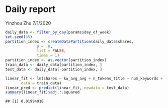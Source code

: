 Daily report
================
Yinzhou Zhu
7/1/2020

``` r
daily_data <- filter_by_day(params$day_of_week)
set.seed(35)
partition_index <- createDataPartition(daily_data$shares,
              p = .8,
              list = FALSE,
              times = 1)
partition_index <- as.vector(partition_index)
train_data <- daily_data[partition_index, ]
test_data <- daily_data[-partition_index, ]
```

``` r
linear_fit <- lm(shares ~ kw_avg_avg + n_tokens_title + num_keywords + self_reference_avg_sharess,
       data = train_data)
linear_pred <- predict(linear_fit, newdata = test_data)
summary(linear_fit)$adj.r.squared
```

    ## [1] 0.01994918
